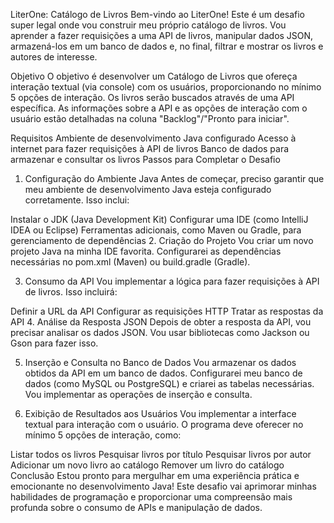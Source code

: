 LiterOne: Catálogo de Livros
Bem-vindo ao LiterOne! Este é um desafio super legal onde vou construir meu próprio catálogo de livros. Vou aprender a fazer requisições a uma API de livros, manipular dados JSON, armazená-los em um banco de dados e, no final, filtrar e mostrar os livros e autores de interesse.

Objetivo
O objetivo é desenvolver um Catálogo de Livros que ofereça interação textual (via console) com os usuários, proporcionando no mínimo 5 opções de interação. Os livros serão buscados através de uma API específica. As informações sobre a API e as opções de interação com o usuário estão detalhadas na coluna "Backlog"/"Pronto para iniciar".

Requisitos
Ambiente de desenvolvimento Java configurado
Acesso à internet para fazer requisições à API de livros
Banco de dados para armazenar e consultar os livros
Passos para Completar o Desafio
1. Configuração do Ambiente Java
Antes de começar, preciso garantir que meu ambiente de desenvolvimento Java esteja configurado corretamente. Isso inclui:

Instalar o JDK (Java Development Kit)
Configurar uma IDE (como IntelliJ IDEA ou Eclipse)
Ferramentas adicionais, como Maven ou Gradle, para gerenciamento de dependências
2. Criação do Projeto
Vou criar um novo projeto Java na minha IDE favorita. Configurarei as dependências necessárias no pom.xml (Maven) ou build.gradle (Gradle).

3. Consumo da API
Vou implementar a lógica para fazer requisições à API de livros. Isso incluirá:

Definir a URL da API
Configurar as requisições HTTP
Tratar as respostas da API
4. Análise da Resposta JSON
Depois de obter a resposta da API, vou precisar analisar os dados JSON. Vou usar bibliotecas como Jackson ou Gson para fazer isso.

5. Inserção e Consulta no Banco de Dados
Vou armazenar os dados obtidos da API em um banco de dados. Configurarei meu banco de dados (como MySQL ou PostgreSQL) e criarei as tabelas necessárias. Vou implementar as operações de inserção e consulta.

6. Exibição de Resultados aos Usuários
Vou implementar a interface textual para interação com o usuário. O programa deve oferecer no mínimo 5 opções de interação, como:

Listar todos os livros
Pesquisar livros por título
Pesquisar livros por autor
Adicionar um novo livro ao catálogo
Remover um livro do catálogo
Conclusão
Estou pronto para mergulhar em uma experiência prática e emocionante no desenvolvimento Java! Este desafio vai aprimorar minhas habilidades de programação e proporcionar uma compreensão mais profunda sobre o consumo de APIs e manipulação de dados.

